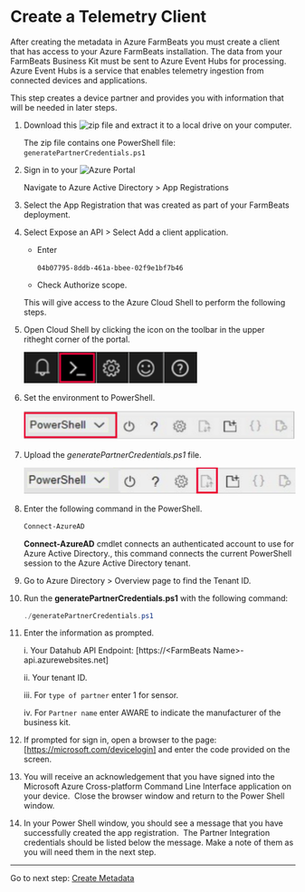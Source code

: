 # Create a Telemetry Client

After creating the metadata in Azure FarmBeats you must create a client that has access to your Azure FarmBeats installation.  The data from your FarmBeats Business Kit must be sent to Azure Event Hubs for processing.  Azure Event Hubs is a service that enables telemetry ingestion from connected devices and applications.

This step creates a device partner and provides you with information that will be needed in later steps.

1. Download this ![zip file](https://aka.ms/farmbeatspartnerscriptv2) and extract it to a local drive on your computer.

    The zip file contains one PowerShell file: `generatePartnerCredentials.ps1`

1. Sign in to your ![Azure Portal](https://portal.azure.com/)

    Navigate to Azure Active Directory > App Registrations

1. Select the App Registration that was created as part of your FarmBeats deployment.

1. Select Expose an API > Select Add a client application.
    - Enter

        `04b07795-8ddb-461a-bbee-02f9e1bf7b46`

    - Check Authorize scope.

    This will give access to the Azure Cloud Shell to perform the following steps.

1. Open Cloud Shell by clicking the icon on the toolbar in the upper ritheght corner of the portal.

    ![open cloudshell](./media/cloud_shell.png)

1. Set the environment to PowerShell.

    ![powershell](./media/powershell.png)

1. Upload the *generatePartnerCredentials.ps1* file.

    ![upload file](./media/upload_doc.png)
1. Enter the following command in the PowerShell.

    ```powershell
    Connect-AzureAD
    ```

    **Connect-AzureAD** cmdlet connects an authenticated account to use for Azure Active Directory., this command connects the current PowerShell session to the Azure Active Directory tenant.

1. Go to Azure Directory > Overview page to find the Tenant ID.

1. Run the **generatePartnerCredentials.ps1** with the following command:

    ```powershell
    ./generatePartnerCredentials.ps1
    ```

1. Enter the information as prompted.

    i. Your Datahub API Endpoint: [https://\<FarmBeats Name>-api.azurewebsites.net]

    ii. Your tenant ID.

    iii. For `type of partner` enter 1 for sensor.

    iv. For `Partner name` enter AWARE to indicate the manufacturer of the business kit.

1. If prompted for sign in, open a browser to the page: [https://microsoft.com/devicelogin] and enter the code provided on the screen.

1. You will receive an acknowledgement that you have signed into the Microsoft Azure Cross-platform Command Line Interface application on your device.  Close the browser window and return to the Power Shell window.

1. In your Power Shell window, you should see a message that you have successfully created the app registration.  The Partner Integration credentials should be listed below the message. Make a note of them as you will need them in the next step.

------------
Go to next step: [Create Metadata](./Create_metadata.md)
